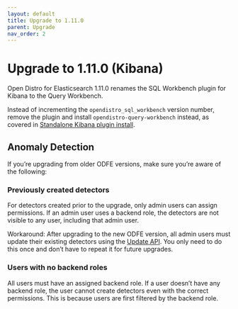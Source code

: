 ```yaml
---
layout: default
title: Upgrade to 1.11.0
parent: Upgrade
nav_order: 2
---
```


# Upgrade to 1.11.0 (Kibana)

Open Distro for Elasticsearch 1.11.0 renames the SQL Workbench plugin for Kibana to the Query Workbench.

Instead of incrementing the `opendistro_sql_workbench` version number, remove the plugin and install `opendistro-query-workbench` instead, as covered in [Standalone Kibana plugin install](../../kibana/plugins/).

## Anomaly Detection

If you’re upgrading from older ODFE versions, make sure you’re aware of the following:

### Previously created detectors

For detectors created prior to the upgrade, only admin users can assign permissions.
If an admin user uses a backend role, the detectors are not visible to any user, including that admin user.

Workaround: After upgrading to the new ODFE version, all admin users must update their existing detectors using the [Update API](../api/#update-detector). You only need to do this once and don’t have to repeat it for future upgrades.

### Users with no backend roles

All users must have an assigned backend role. If a user doesn’t have any backend role, the user cannot create detectors even with the correct permissions. This is because users are first filtered by the backend role.
